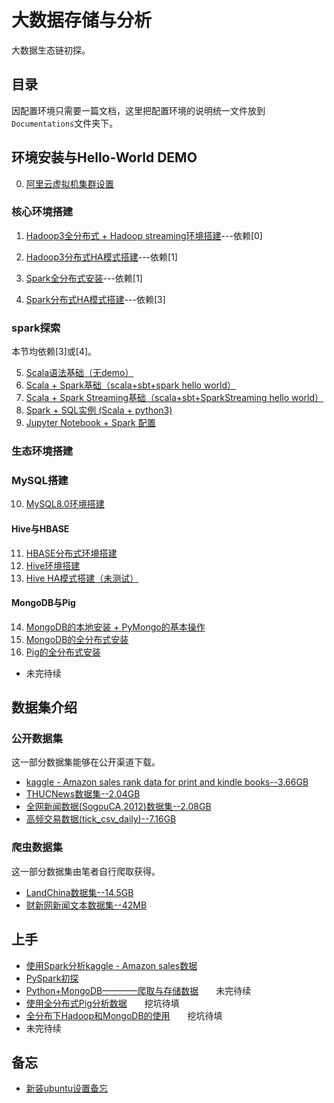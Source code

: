 # 大数据存储与分析

大数据生态链初探。
 
## 目录  

因配置环境只需要一篇文档，这里把配置环境的说明统一文件放到`Documentations`文件夹下。

## 环境安装与Hello-World DEMO
 
0. [阿里云虚拟机集群设置](./Documentations/Aliyun_4ECS.md)

### 核心环境搭建
1. [Hadoop3全分布式 + Hadoop streaming环境搭建](./Documentations/Hadoop_distribute.md)---依赖[0]
2. [Hadoop3分布式HA模式搭建](./Documentations/Hadoop_distribute_HA.md)---依赖[1]

3. [Spark全分布式安装](./Documentations/Spark_distribute.md)---依赖[1]
4. [Spark分布式HA模式搭建](./Documentations/Spark_distribute_HA.md)---依赖[3]

### spark探索

本节均依赖[3]或[4]。

5. [Scala语法基础（无demo）](./Documentations/ScalaBasic.md)
6. [Scala + Spark基础（scala+sbt+spark hello world）](./Documentations/ScalaSpark.md)
7. [Scala + Spark Streaming基础（scala+sbt+SparkStreaming hello world）](./Documentations/SparkStreaming_Scala.md)
8. [Spark + SQL实例 (Scala + python3)](./Documentations/SparkSQLDEMO_Scala.md)
9. [Jupyter Notebook + Spark 配置](./Documentations/JupyterNotebook.md)

### 生态环境搭建

### MySQL搭建

10. [MySQL8.0环境搭建](./Documentations/MySql_8.0.md)

#### Hive与HBASE
11. [HBASE分布式环境搭建](./Documentations/Hbase_distribute.md)
12. [Hive环境搭建](./Documentations/Hive_distribute.md)
13. [Hive HA模式搭建（未测试）](./Documentations/Hive_distribute_HA.md)

#### MongoDB与Pig
14. [MongoDB的本地安装 + PyMongo的基本操作](./Documentations/MongoDB_standalone.md)
15. [MongoDB的全分布式安装](./Documentations/MongoDB_distribute.md)
16. [Pig的全分布式安装](./Documentations/Pig_distribute.md)
- 未完待续

## 数据集介绍

### 公开数据集

这一部分数据集能够在公开渠道下载。  

- [kaggle - Amazon sales rank data for print and kindle books--3.66GB](./Documentations/public_datas.md)
- [THUCNews数据集--2.04GB](./Documentations/public_datas.md)
- [全网新闻数据(SogouCA,2012)数据集--2.08GB](./Documentations/public_datas.md)
- [高频交易数据(tick_csv_daily)--7.16GB](./Documentations/public_datas.md)


### 爬虫数据集

这一部分数据集由笔者自行爬取获得。

- [LandChina数据集--14.5GB](./Documentations/private_datas.md)
- [财新网新闻文本数据集--42MB](./Documentations/private_datas.md)


## 上手

- [使用Spark分析kaggle - Amazon sales数据](./Spark_AmazonBook/README.md)
- [PySpark初探](./Spark_learningPySpark/README.md)
- [Python+MongoDB————爬取与存储数据](./MongDBWithCrawler/README.md)　　未完待续
- [使用全分布式Pig分析数据](./PigOnMap-Reduce/README.md)　　挖坑待填
- [全分布下Hadoop和MongoDB的使用](./Documentations/Hadoop+MongoDB_Crawler.md)　　挖坑待填
- 未完待续


## 备忘

- [新装ubuntu设置备忘](./Documentations/NewUbuntu18.md)